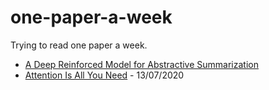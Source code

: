 # one-paper-a-week
Trying to read one paper a week.

- [A Deep Reinforced Model for Abstractive Summarization](https://arxiv.org/abs/1705.04304)
- [Attention Is All You Need](https://papers.nips.cc/paper/7181-attention-is-all-you-need.pdf) - 13/07/2020
